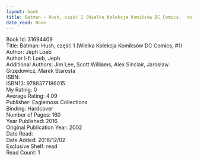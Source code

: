 ```yaml
---
layout: book
title: Batman - Hush, część 1 (Wielka Kolekcja Komiksów DC Comics,  no. 1)
date_read: None
---
```


Book Id: 31694409<br />
Title: Batman: Hush, część 1 (Wielka Kolekcja Komiksów DC Comics, #1)<br />
Author: Jeph Loeb<br />
Author l-f: Loeb, Jeph<br />
Additional Authors: Jim Lee, Scott Williams, Alex Sinclair, Jarosław Grzędowicz, Marek Starosta<br />
ISBN: <br />
ISBN13: 9788377186015<br />
My Rating: 0<br />
Average Rating: 4.09<br />
Publisher: Eaglemoss Collections<br />
Binding: Hardcover<br />
Number of Pages: 160<br />
Year Published: 2016<br />
Original Publication Year: 2002<br />
Date Read: <br />
Date Added: 2018/12/02<br />
Exclusive Shelf: read<br />
Read Count: 1<br />

